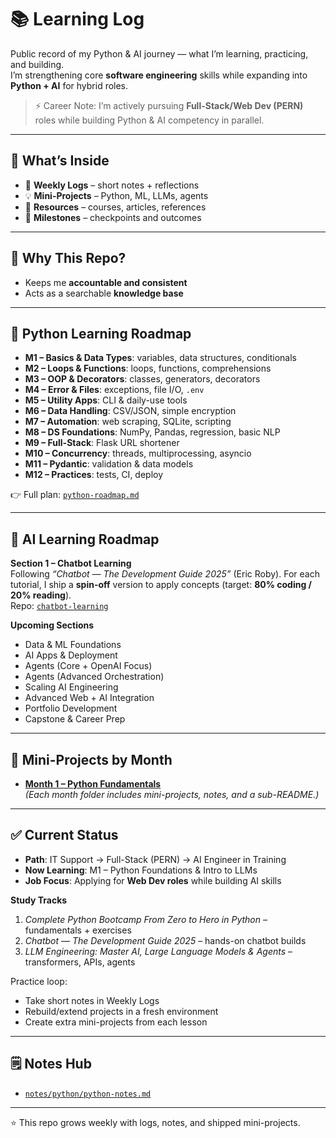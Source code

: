 # 📚 Learning Log

Public record of my Python & AI journey — what I’m learning, practicing, and building.  
I’m strengthening core **software engineering** skills while expanding into **Python + AI** for hybrid roles.

> ⚡ Career Note: I’m actively pursuing **Full-Stack/Web Dev (PERN)** roles while building Python & AI competency in parallel.

---

## 🚀 What’s Inside
- 📝 **Weekly Logs** – short notes + reflections
- 💡 **Mini-Projects** – Python, ML, LLMs, agents
- 📖 **Resources** – courses, articles, references
- 🎯 **Milestones** – checkpoints and outcomes

---

## 🔎 Why This Repo?
- Keeps me **accountable and consistent**
- Acts as a searchable **knowledge base**

---

## 🐍 Python Learning Roadmap
- **M1 – Basics & Data Types**: variables, data structures, conditionals  
- **M2 – Loops & Functions**: loops, functions, comprehensions  
- **M3 – OOP & Decorators**: classes, generators, decorators  
- **M4 – Error & Files**: exceptions, file I/O, `.env`  
- **M5 – Utility Apps**: CLI & daily-use tools  
- **M6 – Data Handling**: CSV/JSON, simple encryption  
- **M7 – Automation**: web scraping, SQLite, scripting  
- **M8 – DS Foundations**: NumPy, Pandas, regression, basic NLP  
- **M9 – Full-Stack**: Flask URL shortener  
- **M10 – Concurrency**: threads, multiprocessing, asyncio  
- **M11 – Pydantic**: validation & data models  
- **M12 – Practices**: tests, CI, deploy

👉 Full plan: [`python-roadmap.md`](python-roadmap.md)

---

## 🤖 AI Learning Roadmap
**Section 1 – Chatbot Learning**  
Following *“Chatbot — The Development Guide 2025”* (Eric Roby). For each tutorial, I ship a **spin-off** version to apply concepts (target: **80% coding / 20% reading**).  
Repo: [`chatbot-learning`](https://github.com/patckennedy/chatbot-learning)

**Upcoming Sections**
- Data & ML Foundations
- AI Apps & Deployment
- Agents (Core + OpenAI Focus)
- Agents (Advanced Orchestration)
- Scaling AI Engineering
- Advanced Web + AI Integration
- Portfolio Development
- Capstone & Career Prep

---

## 📂 Mini-Projects by Month
- **[Month 1 – Python Fundamentals](month-01_python-llm-basics/README.md)**  
*(Each month folder includes mini-projects, notes, and a sub-README.)*

---

## ✅ Current Status
- **Path**: IT Support → Full-Stack (PERN) → AI Engineer in Training  
- **Now Learning**: M1 – Python Foundations & Intro to LLMs  
- **Job Focus**: Applying for **Web Dev roles** while building AI skills

**Study Tracks**
1) *Complete Python Bootcamp From Zero to Hero in Python* – fundamentals + exercises  
2) *Chatbot — The Development Guide 2025* – hands-on chatbot builds  
3) *LLM Engineering: Master AI, Large Language Models & Agents* – transformers, APIs, agents

Practice loop:
- Take short notes in Weekly Logs
- Rebuild/extend projects in a fresh environment
- Create extra mini-projects from each lesson

---

## 🗒️ Notes Hub
- [`notes/python/python-notes.md`](./notes/python/python-notes.md)

---

⭐ This repo grows weekly with logs, notes, and shipped mini-projects.
